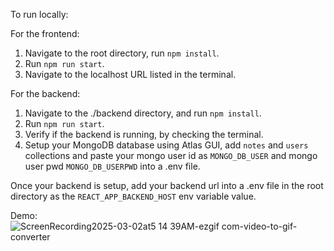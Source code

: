 To run locally: 

For the frontend: 
1. Navigate to the root directory, run `npm install`.
2. Run `npm run start`.
3. Navigate to the localhost URL listed in the terminal.

For the backend:
1. Navigate to the ./backend directory, and run `npm install`.
2. Run `npm run start`.
3. Verify if the backend is running, by checking the terminal.
4. Setup your MongoDB database using Atlas GUI, add `notes` and `users` collections and paste your mongo user id as `MONGO_DB_USER` and mongo user pwd `MONGO_DB_USERPWD` into a .env file.

Once your backend is setup, add your backend url into a .env file in the root directory as the `REACT_APP_BACKEND_HOST` env variable value.

Demo: 
![ScreenRecording2025-03-02at5 14 39AM-ezgif com-video-to-gif-converter](https://github.com/user-attachments/assets/b639646a-2bf9-4bfb-8514-a558a00d0d2c)
